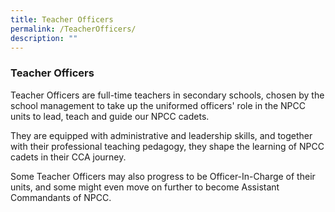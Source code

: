 ```yaml
---
title: Teacher Officers
permalink: /TeacherOfficers/
description: ""
---
```

### Teacher Officers

        
Teacher Officers are full-time teachers in secondary schools, chosen by the school management to take up the uniformed officers' role in the NPCC units to lead, teach and guide our NPCC cadets.

They are equipped with administrative and leadership skills, and together with their professional teaching pedagogy, they shape the learning of NPCC cadets in their CCA journey.

Some Teacher Officers may also progress to be Officer-In-Charge of their units, and some might even move on further to become Assistant Commandants of NPCC.